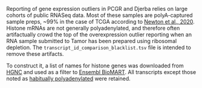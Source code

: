 Reporting of gene expression outliers in PCGR and Djerba relies on large cohorts of public RNASeq data.
Most of these samples are polyA-captured sample preps, ~99% in the case of TCGA according to [Newton et al., 2020](https://pmc.ncbi.nlm.nih.gov/articles/PMC7572424/#:~:text=S21).
Histone mRNAs are not generally polyadenylated, and therefore often artifactually crowd the top of the overexpression outlier reporting when an RNA sample 
submitted to Tamor has been prepared using ribosomal depletion. The ```transcript_id_comparison_blacklist.tsv``` file is intended to remove these artifacts.

To construct it, a list of names for histone genes was downloaded from [HGNC](https://www.genenames.org/data/genegroup/#!/group/864)
and used as a filter to [Ensembl BioMART](http://useast.ensembl.org/biomart/martview/757bfbc82cb3828237c45076588cc0ee?VIRTUALSCHEMANAME=default&ATTRIBUTES=hsapiens_gene_ensembl.default.feature_page.ensembl_gene_id|hsapiens_gene_ensembl.default.feature_page.ensembl_gene_id_version|hsapiens_gene_ensembl.default.feature_page.ensembl_transcript_id|hsapiens_gene_ensembl.default.feature_page.ensembl_transcript_id_version|hsapiens_gene_ensembl.default.feature_page.hgnc_symbol&FILTERS=hsapiens_gene_ensembl.default.filters.external_gene_name."H1-0,H1-1,H1-2,H1-3,H1-4,H1-5,H1-6,H1-7,H1-8,H1-9P,H1-10,H1-12P,H2AB1,H2AB2,H2AB3,H2AC1,H2AC2P,H2AC3P,H2AC4,H2AC5P,H2AC6,H2AC7,H2AC8,H2AC9P,H2AC10P,H2AC11,H2AC12,H2AC13,H2AC14,H2AC15,H2AC16,H2AC17,H2AC18,H2AC19,H2AC20,H2AC21,H2AC25,H2AJ,H2AL1MP,H2AL1Q,H2AL3,H2AP,H2AQ1P,H2AX,H2AZ1,H2AZ2,MACROH2A1,MACROH2A2,H2BC1,H2BC2P,H2BC3,H2BC4,H2BC5,H2BC6,H2BC7,H2BC8,H2BC9,H2BC10,H2BC11,H2BC12,H2BC12L,H2BC13,H2BC14,H2BC15,H2BC16P,H2BC17,H2BC18,H2BC19P,H2BC20P,H2BC21,H2BC26,H2BC27P,H2BK1,H2BL1P,H2BN1,H2BW1,H2BW2,H2BW3P,H2BW4P,H3C1,H3C2,H3C3,H3C4,H3C5P,H3C6,H3C7,H3C8,H3C9P,H3C10,H3C11,H3C12,H3C13,H3C14,H3C15,H3Y1,H3Y2,CENPA,H3-3A,H3-3B,H3-4,H3-5,H3-7,H4C1,H4C2,H4C3,H4C4,H4C5,H4C6,H4C7,H4C8,H4C9,H4C10P,H4C11,H4C12,H4C13,H4C14,H4C15,H4C16"&VISIBLEPANEL=resultspanel).
All transcripts except those noted as [habitually polyadenylated](https://doi.org/10.1016/j.tig.2017.07.014) were retained.

